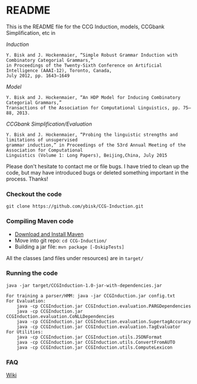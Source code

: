 # README #

This is the README file for the CCG Induction, models, CCGbank Simplification, etc in 

*Induction*

    Y. Bisk and J. Hockenmaier, “Simple Robust Grammar Induction with Combinatory Categorial Grammars,” 
    in Proceedings of the Twenty-Sixth Conference on Artificial Intelligence (AAAI-12), Toronto, Canada, 
    July 2012, pp. 1643–1649

*Model*

    Y. Bisk and J. Hockenmaier, “An HDP Model for Inducing Combinatory Categorial Grammars,” 
    Transactions of the Association for Computational Linguistics, pp. 75–88, 2013.

*CCGbank Simplification/Evaluation*

    Y. Bisk and J. Hockenmaier, “Probing the linguistic strengths and limitations of unsupervised 
    grammar induction,” in Proceedings of the 53rd Annual Meeting of the Association for Computational 
    Linguistics (Volume 1: Long Papers), Beijing,China, July 2015


Please don't hesitate to contact me or file bugs.  I have tried to clean up the code, but may have introduced bugs or deleted something important in the process.  Thanks!

### Checkout the code ###
```
git clone https://github.com/ybisk/CCG-Induction.git
```

### Compiling Maven code ###
* [Download and Install Maven](http://maven.apache.org/download.cgi)
* Move into git repo:  ```cd CCG-Induction/ ```
* Building a jar file: ```mvn package [-DskipTests]```

All the classes (and files under resources) are in ```target/```

### Running the code ###
```java -jar target/CCGInduction-1.0-jar-with-dependencies.jar```

    For training a parser/HMM: java -jar CCGInduction.jar config.txt
    For Evaluation:
	    java -cp CCGInduction.jar CCGInduction.evaluation.PARGDependencies
	    java -cp CCGInduction.jar CCGInduction.evaluation.CoNLLDependencies
	    java -cp CCGInduction.jar CCGInduction.evaluation.SupertagAccuracy
	    java -cp CCGInduction.jar CCGInduction.evaluation.TagEvaluator
    For Utilities:
	    java -cp CCGInduction.jar CCGInduction.utils.JSONFormat
	    java -cp CCGInduction.jar CCGInduction.utils.ConvertFromAUTO
	    java -cp CCGInduction.jar CCGInduction.utils.ComputeLexicon

### FAQ ###
[Wiki](https://github.com/ybisk/CCG-Induction/wiki)
